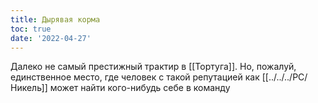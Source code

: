 ```yaml
---
title: Дырявая корма
toc: true
date: '2022-04-27'
---
```


Далеко не самый престижный трактир в [[Тортуга]]. Но, пожалуй, единственное место, где человек с такой репутацией как [[../../../PC/Никель]] может найти кого-нибудь себе в команду